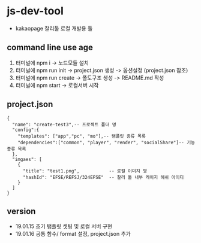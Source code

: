 # js-dev-tool

* kakaopage 찰리툴 로컬 개발용 툴

## command line use age

1. 터미널에 npm i -> 노드모듈 설치
2. 터미널에 npm run init -> project.json 생성 -> 옵션설정 (project.json 참조)
3. 터미널에 npm run create -> 폴도구조 생성  -> README.md 작성
4. 터미널에 npm start -> 로컬서버 시작  

## project.json
```
{
  "name": "create-test3",-- 프로젝트 폴더 명
  "config":{
    "templates": ["app","pc", "mo"],-- 탬플릿 종류 목록
    "dependencies":["common", "player", "render", "socialShare"]-- 기능 종류 목록
  },
  "imgaes": [
    {
      "title": "test1.png",           -- 로컬 이미지 명
      "hashId": "EFSE/REFSJ/324EFSE"  -- 찰리 툴 내부 케이지 헤쉬 아이디
    } 
  ]
}
```

## version

* 19.01.15 초기 탬플릿 셋팅 및 로컬 서버 구현
* 19.01.16 공통 함수/ format 설정, project.json 추가